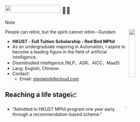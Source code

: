  ## <img width="180" height="25" src="https://glitch-art.vercel.app/api/simple?word=Hi%20I'm%20Shine&font=Doto" /> 🖖🏻

> [!NOTE]
> People can retire, but the spirit cannot retire--Gundam
> <img src="https://blog.246612.xyz/content/2025/06/gundam-arts.gif" width="20%" align="right">

- **HKUST - Full Tuition Scholarship - Red Bird MPhil**
- As an undergraduate majoring in Automation, I aspire to become a leading figure in the field of artificial intelligence.
- Disembodied Intelligence.(NLP、ASR、AICC、MaaS)
- Lang: English, Chinese.
- Contact:
	- Email: [xieyiwork@icloud.com](mailto:xieyiwork@icloud.com)

## **Reaching a life stage**📈

  <img src="https://blog.246612.xyz/content/2025/10/香港科技大学（广州）-logo.svg"  align="right" width="2%">
  
- "Admitted to HKUST MPhil program one year early through a recommendation-based scheme."
